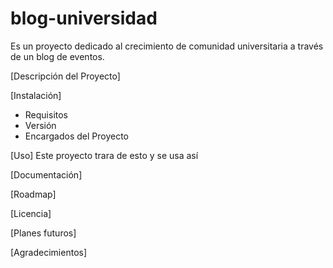 # blog-universidad
Es un proyecto dedicado al crecimiento de comunidad universitaria a través de un blog de eventos.

[Descripción del Proyecto]

[Instalación]
- Requisitos
- Versión
- Encargados del Proyecto

[Uso]
Este proyecto trara de esto y se usa así

[Documentación]

[Roadmap]

[Licencia]

[Planes futuros]

[Agradecimientos]
